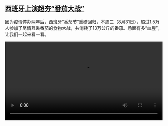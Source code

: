 <!--1662187622000-->
[西班牙上演超夯“番茄大战”](https://www.dw.com/zh/%E8%A5%BF%E7%8F%AD%E7%89%99%E4%B8%8A%E6%BC%94%E8%B6%85%E5%A4%AF%E2%80%9C%E7%95%AA%E8%8C%84%E5%A4%A7%E6%88%98%E2%80%9D/a-62991788)
------

<p>因为疫情停办两年后，西班牙“番茄节”重磅回归，本周三（8月31日），超过1.5万人参加了尽情互丢番茄的食物大战，共消耗了13万公斤的番茄。场面有多“血腥”，让我们一起来看一看。</small></p><video src="https://tvdownloaddw-a.akamaihd.net/dwtv_video/flv/vdt_zh/2022/bchi220901_001_bchi_220901_foodfight_01r_AVC_1280x720.mp4" controls style="width:100%"></video>
